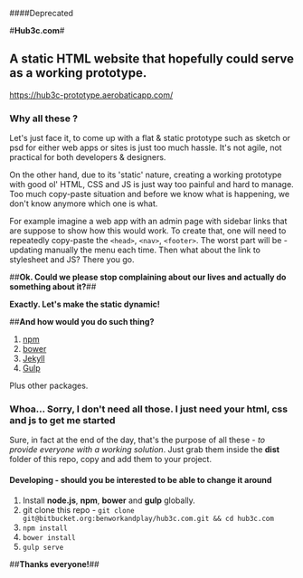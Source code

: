 ####Deprecated

#**Hub3c.com**#
## A static HTML website that hopefully could serve as a working prototype.
https://hub3c-prototype.aerobaticapp.com/

### Why all these ?
Let's just face it, to come up with a flat & static prototype such as sketch or psd for either web apps or sites is just too much hassle. It's not agile, not practical for both developers & designers. 

On the other hand, due to its 'static' nature, creating a working prototype with good ol' HTML, CSS and JS is just way too painful and hard to manage. Too much copy-paste situation and before we know what is happening, 
we don't know anymore which one is what. 

For example imagine a web app with an admin page with sidebar links that are suppose to show how this would work.
To create that, one will need to repeatedly copy-paste the `<head>`, `<nav>`, `<footer>`. The worst part will be - updating manually the menu each time. Then what about the link to stylesheet and JS? There you go. 

##**Ok. Could we please stop complaining about our lives and actually do something about it?**##

__Exactly. Let's make the static **dynamic**!__ 

##**And how would you do such thing?**

1. [npm](https://www.npmjs.com/)
2. [bower](https://bower.io/)
3. [Jekyll](https://jekyllrb.com/)
4. [Gulp](http://gulpjs.com/)

Plus other packages.

### Whoa...  Sorry, I don't need all those. I just need your html, css and js to get me started
Sure, in fact at the end of the day, that's the purpose of all these - _to provide everyone with a working solution_. Just grab them inside the **dist** folder of this repo, copy and add them to your project.

#### Developing - should you be interested to be able to change it around 

1. Install **node.js**, **npm**, **bower** and **gulp** globally.
2. git clone this repo - `git clone git@bitbucket.org:benworkandplay/hub3c.com.git && cd hub3c.com`
3. `npm install`
4. `bower install`
5. `gulp serve`

##**Thanks everyone!**##